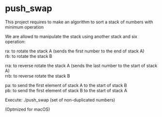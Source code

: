 # push_swap

This project requires to make an algorithm to sort a stack of numbers with minimum operation

We are allowd to manipulate the stack using another stack and six operation:

ra: to rotate the stack A (sends the first number to the end of stack A)<br />
rb: to rotate the stack B

rra: to reverse rotate the stack A (sends the last number to the start of stack A)<br />
rrb: to reverse rotate the stack B

pa: to send the first element of stack A to the start of stack B<br />
pb: to send the first element of stack B to the start of stack A

Execute: ./push_swap (set of non-duplicated numbers)

(Optmized for macOS)
